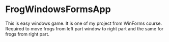 # FrogWindowsFormsApp
This is easy windows game. It is one of my project from WinForms course. Required to move frogs from left part window to right part and the same for frogs from right part.
